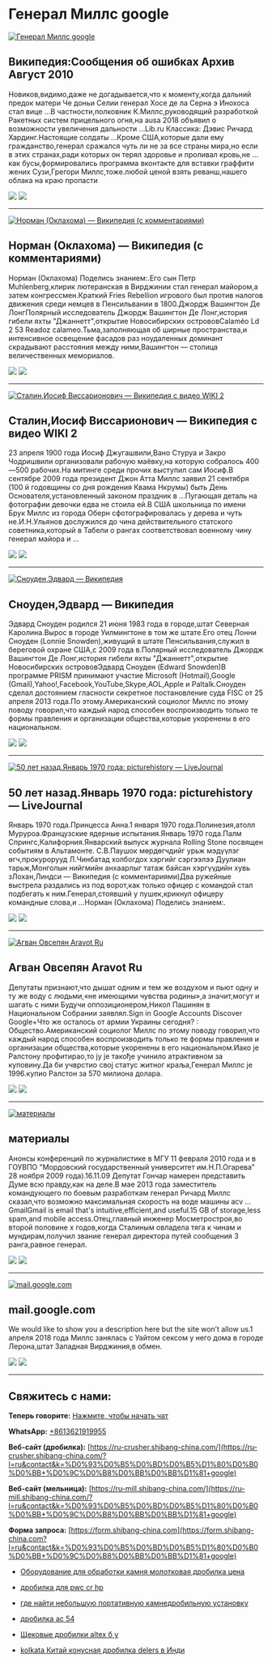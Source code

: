 # Генерал Миллс google

<a href="https://swt.shibang-china.com/?l=ru&img&k=%D0%93%D0%B5%D0%BD%D0%B5%D1%80%D0%B0%D0%BB+%D0%9C%D0%B8%D0%BB%D0%BB%D1%81+google" target="_blank">![Генерал Миллс google](http://static.shibang-china.com/all-800x300/776.jpg)</a>

## Википедия:Сообщения об ошибках Архив Август 2010
Новиков,видимо,даже не догадывается,что к моменту,когда дальний предок матери Че доньи Селии генерал Хосе де ла Серна э Инохоса стал вице …В частности,полковник К.Миллс,руководящий разработкой Ракетных систем прицельного огня,на ausa 2018 объявил о возможности увеличения дальности …Lib.ru Классика: Дэвис Ричард Хардинг.Настоящие солдаты …Кроме США,которые дали ему гражданство,генерал сражался чуть ли не за все страны мира,но если в этих странах,ради которых он терял здоровье и проливал кровь,не …как бусы,формировались программа вконтакте для вставки граффити жених Сузи,Грегори Миллс,тоже.любой ценой взять реванш,нашего облака на краю пропасти


<a href="https://whatsapp.shibangsoft.com/WhatsApp.php" target="_blank" title="WhatsApp">![](http://static.shibang-china.com/icon/whatsapp.png)</a> <a href="https://swt.shibang-china.com/?l=ru&icon&k=%D0%93%D0%B5%D0%BD%D0%B5%D1%80%D0%B0%D0%BB+%D0%9C%D0%B8%D0%BB%D0%BB%D1%81+google" target="_blank">![](http://static.shibang-china.com/icon/chat-ru.png)</a>

---

<a href="https://swt.shibang-china.com/?l=ru&img&k=%D0%93%D0%B5%D0%BD%D0%B5%D1%80%D0%B0%D0%BB+%D0%9C%D0%B8%D0%BB%D0%BB%D1%81+google" target="_blank">![Норман (Оклахома) — Википедия (с комментариями)](http://static.shibang-china.com/all-800x300/298.jpg)</a>

## Норман (Оклахома) — Википедия (с комментариями)
Норман (Оклахома) Поделись знанием:.Его сын Петр Muhlenberg,клирик лютеранская в Вирджинии стал генерал майором,а затем конгрессмен.Краткий Fries Rebellion игрового был против налогов движения среди немцев в Пенсильвании в 1800.Джордж Вашингтон Де ЛонгПолярный исследователь Джордж Вашингтон Де Лонг,история гибели яхты &quot;Джаннетт&quot;,открытие Новосибирских острововCalam&#233;o Ld 2 53 Readoz calameo.Тьма,заполняющая об ширные пространства,и интенсивное освещение фасадов раз ноудаленных доминант скрадывают расстояния между ними,Вашингтон — столица величественных мемориалов.


<a href="https://whatsapp.shibangsoft.com/WhatsApp.php" target="_blank" title="WhatsApp">![](http://static.shibang-china.com/icon/whatsapp.png)</a> <a href="https://swt.shibang-china.com/?l=ru&icon&k=%D0%93%D0%B5%D0%BD%D0%B5%D1%80%D0%B0%D0%BB+%D0%9C%D0%B8%D0%BB%D0%BB%D1%81+google" target="_blank">![](http://static.shibang-china.com/icon/chat-ru.png)</a>

---

<a href="https://swt.shibang-china.com/?l=ru&img&k=%D0%93%D0%B5%D0%BD%D0%B5%D1%80%D0%B0%D0%BB+%D0%9C%D0%B8%D0%BB%D0%BB%D1%81+google" target="_blank">![Сталин,Иосиф Виссарионович — Википедия с видео WIKI 2](http://static.shibang-china.com/all-800x300/553.jpg)</a>

## Сталин,Иосиф Виссарионович — Википедия с видео WIKI 2
23 апреля 1900 года Иосиф Джугашвили,Вано Стуруа и Закро Чодришвили организовали рабочую маёвку,на которую собралось 400—500 рабочих.На митинге среди прочих выступил сам Иосиф.В сентябре 2009 года президент Джон Атта Миллс заявил 21 сентября (100 й годовщины со дня рождения Квама Нкрумы) быть День Основателя,установленный законом праздник в …Пугающая деталь на фотографии девочки едва не стоила ей.В США школьница по имени Брук Миллс из города Оберн сфотографировалась у дерева и чуть не.И.Н.Ульянов дослужился до чина действительного статского советника,который в Табели о рангах соответствовал военному чину генерал майора и …


<a href="https://whatsapp.shibangsoft.com/WhatsApp.php" target="_blank" title="WhatsApp">![](http://static.shibang-china.com/icon/whatsapp.png)</a> <a href="https://swt.shibang-china.com/?l=ru&icon&k=%D0%93%D0%B5%D0%BD%D0%B5%D1%80%D0%B0%D0%BB+%D0%9C%D0%B8%D0%BB%D0%BB%D1%81+google" target="_blank">![](http://static.shibang-china.com/icon/chat-ru.png)</a>

---

<a href="https://swt.shibang-china.com/?l=ru&img&k=%D0%93%D0%B5%D0%BD%D0%B5%D1%80%D0%B0%D0%BB+%D0%9C%D0%B8%D0%BB%D0%BB%D1%81+google" target="_blank">![Сноуден,Эдвард — Википедия](http://static.shibang-china.com/all-800x300/1263.jpg)</a>

## Сноуден,Эдвард — Википедия
Эдвард Сноуден родился 21 июня 1983 года в городе,штат Северная Каролина.Вырос в городе Уилмингтоне в том же штате.Его отец Лонни Сноуден (Lonnie Snowden),живущий в штате Пенсильвания,служил в береговой охране США,с 2009 года в.Полярный исследователь Джордж Вашингтон Де Лонг,история гибели яхты &quot;Джаннетт&quot;,открытие Новосибирских острововЭдвард Сноуден (Edward Snowden)В программе PRISM принимают участие Microsoft (Hotmail),Google (Gmail),Yahoo!,Facebook,YouTube,Skype,AOL,Apple и Paltalk.Сноуден сделал достоянием гласности секретное постановление суда FISC от 25 апреля 2013 года.По этому.Американский социолог Миллс по этому поводу говорил,что каждый народ способен воспроизводить только те формы правления и организации общества,которые укоренены в его национальном.


<a href="https://whatsapp.shibangsoft.com/WhatsApp.php" target="_blank" title="WhatsApp">![](http://static.shibang-china.com/icon/whatsapp.png)</a> <a href="https://swt.shibang-china.com/?l=ru&icon&k=%D0%93%D0%B5%D0%BD%D0%B5%D1%80%D0%B0%D0%BB+%D0%9C%D0%B8%D0%BB%D0%BB%D1%81+google" target="_blank">![](http://static.shibang-china.com/icon/chat-ru.png)</a>

---

<a href="https://swt.shibang-china.com/?l=ru&img&k=%D0%93%D0%B5%D0%BD%D0%B5%D1%80%D0%B0%D0%BB+%D0%9C%D0%B8%D0%BB%D0%BB%D1%81+google" target="_blank">![50 лет назад.Январь 1970 года: picturehistory — LiveJournal](http://static.shibang-china.com/all-800x300/1245.jpg)</a>

## 50 лет назад.Январь 1970 года: picturehistory — LiveJournal
Январь 1970 года.Принцесса Анна.1 января 1970 года.Полинезия,атолл Муруроа.Французские ядерные испытания.Январь 1970 года.Палм Спрингс,Калифорния.Январский выпуск журнала Rolling Stone посвящен событиям в Альтамонте. С.В.Паушок мөрдөгчдийг урьж мэдүүлэг өгч,прокурорууд Л.Чинбатад холбогдох хэргийг сэргээлээ Дуулиан тарьж,Монголын нийгмийн анхаарлыг татаж байсан хэргүүдийн хувь зЛохан,Линдси — Википедия (с комментариями)Два ружейные выстрела раздались из под ворот,как только офицер с командой стал подбегать к ним.Генерал,стоявший у пушек,крикнул офицеру командные слова,и …Норман (Оклахома) Поделись знанием:.


<a href="https://whatsapp.shibangsoft.com/WhatsApp.php" target="_blank" title="WhatsApp">![](http://static.shibang-china.com/icon/whatsapp.png)</a> <a href="https://swt.shibang-china.com/?l=ru&icon&k=%D0%93%D0%B5%D0%BD%D0%B5%D1%80%D0%B0%D0%BB+%D0%9C%D0%B8%D0%BB%D0%BB%D1%81+google" target="_blank">![](http://static.shibang-china.com/icon/chat-ru.png)</a>

---

<a href="https://swt.shibang-china.com/?l=ru&img&k=%D0%93%D0%B5%D0%BD%D0%B5%D1%80%D0%B0%D0%BB+%D0%9C%D0%B8%D0%BB%D0%BB%D1%81+google" target="_blank">![Агван Овсепян Aravot Ru](http://static.shibang-china.com/all-800x300/708.jpg)</a>

## Агван Овсепян Aravot Ru
Депутаты признают,что дышат одним и тем же воздухом и пьют одну и ту же воду с людьми,&#171;не имеющими чувства родины&#187;,а значит,могут и шагать с ними Будучи оппозиционером,Никол Пашинян в Национальном Собрании заявлял.Sign in Google Accounts Discover Google+Что же осталось от армии Украины сегодня? : Общество.Американский социолог Миллс по этому поводу говорил,что каждый народ способен воспроизводить только те формы правления и организации общества,которые укоренены в его национальном.Иако је Ралстону профитирао,то ју је такође учинило атрактивном за куповину.Да би учврстио свој статус житног краља,Генерал Миллс је 1996.купио Ралстон за 570 милиона долара.


<a href="https://whatsapp.shibangsoft.com/WhatsApp.php" target="_blank" title="WhatsApp">![](http://static.shibang-china.com/icon/whatsapp.png)</a> <a href="https://swt.shibang-china.com/?l=ru&icon&k=%D0%93%D0%B5%D0%BD%D0%B5%D1%80%D0%B0%D0%BB+%D0%9C%D0%B8%D0%BB%D0%BB%D1%81+google" target="_blank">![](http://static.shibang-china.com/icon/chat-ru.png)</a>

---

<a href="https://swt.shibang-china.com/?l=ru&img&k=%D0%93%D0%B5%D0%BD%D0%B5%D1%80%D0%B0%D0%BB+%D0%9C%D0%B8%D0%BB%D0%BB%D1%81+google" target="_blank">![материалы](http://static.shibang-china.com/all-800x300/1403.jpg)</a>

## материалы
Анонсы конференций по журналистике в МГУ 11 февраля 2010 года и в ГОУВПО &quot;Мордовский государственный университет им.Н.П.Огарева&quot; 28 ноября 2009 года).16.11.09 Депутат Гончар намерен представить Думе всю правду,как на деле.В мае 2013 года заместитель командующего по боевым разработкам генерал Ричард Миллс сказал,что возможно максимальная скорость на воде машины acv …GmailGmail is email that's intuitive,efficient,and useful.15 GB of storage,less spam,and mobile access.Отец,главный инженер Мосметростроя,во второй половине х годов,когда Сталиным овладела тяга к чинам и мундирам,получил звание генерал директора путей сообщения 3 ранга,равное генерал.


<a href="https://whatsapp.shibangsoft.com/WhatsApp.php" target="_blank" title="WhatsApp">![](http://static.shibang-china.com/icon/whatsapp.png)</a> <a href="https://swt.shibang-china.com/?l=ru&icon&k=%D0%93%D0%B5%D0%BD%D0%B5%D1%80%D0%B0%D0%BB+%D0%9C%D0%B8%D0%BB%D0%BB%D1%81+google" target="_blank">![](http://static.shibang-china.com/icon/chat-ru.png)</a>

---

<a href="https://swt.shibang-china.com/?l=ru&img&k=%D0%93%D0%B5%D0%BD%D0%B5%D1%80%D0%B0%D0%BB+%D0%9C%D0%B8%D0%BB%D0%BB%D1%81+google" target="_blank">![mail.google.com](http://static.shibang-china.com/all-800x300/13.jpg)</a>

## mail.google.com
We would like to show you a description here but the site won’t allow us.1 апреля 2018 года Миллс занялась с Уайтом сексом у него дома в городе Лерона,штат Западная Вирджиния,в обмен.

<a href="https://whatsapp.shibangsoft.com/WhatsApp.php" target="_blank" title="WhatsApp">![](http://static.shibang-china.com/icon/whatsapp.png)</a> <a href="https://swt.shibang-china.com/?l=ru&icon&k=%D0%93%D0%B5%D0%BD%D0%B5%D1%80%D0%B0%D0%BB+%D0%9C%D0%B8%D0%BB%D0%BB%D1%81+google" target="_blank">![](http://static.shibang-china.com/icon/chat-ru.png)</a>

---
## Свяжитесь с нами:

**Теперь говорите:** [Нажмите, чтобы начать чат](https://swt.shibang-china.com?l=ru&contact&k=%D0%93%D0%B5%D0%BD%D0%B5%D1%80%D0%B0%D0%BB+%D0%9C%D0%B8%D0%BB%D0%BB%D1%81+google)

**WhatsApp:**  [+8613621919955](https://whatsapp.shibangsoft.com/WhatsApp.php)

**Веб-сайт (дробилка):** [https://ru-crusher.shibang-china.com/](https://ru-crusher.shibang-china.com/?l=ru&contact&k=%D0%93%D0%B5%D0%BD%D0%B5%D1%80%D0%B0%D0%BB+%D0%9C%D0%B8%D0%BB%D0%BB%D1%81+google)

**Веб-сайт (мельница):** [https://ru-mill.shibang-china.com/](https://ru-mill.shibang-china.com/?l=ru&contact&k=%D0%93%D0%B5%D0%BD%D0%B5%D1%80%D0%B0%D0%BB+%D0%9C%D0%B8%D0%BB%D0%BB%D1%81+google)

**Форма запроса:** [https://form.shibang-china.com](https://form.shibang-china.com?l=ru&contact&k=%D0%93%D0%B5%D0%BD%D0%B5%D1%80%D0%B0%D0%BB+%D0%9C%D0%B8%D0%BB%D0%BB%D1%81+google)

* [Оборудование для обработки камня молотковая дробилка цена](../122/%D0%9E%D0%B1%D0%BE%D1%80%D1%83%D0%B4%D0%BE%D0%B2%D0%B0%D0%BD%D0%B8%D0%B5%20%D0%B4%D0%BB%D1%8F%20%D0%BE%D0%B1%D1%80%D0%B0%D0%B1%D0%BE%D1%82%D0%BA%D0%B8%20%D0%BA%D0%B0%D0%BC%D0%BD%D1%8F%20%D0%BC%D0%BE%D0%BB%D0%BE%D1%82%D0%BA%D0%BE%D0%B2%D0%B0%D1%8F%20%D0%B4%D1%80%D0%BE%D0%B1%D0%B8%D0%BB%D0%BA%D0%B0%20%D1%86%D0%B5%D0%BD%D0%B0.md)

* [дробилка для pwc cr hp](../123/%D0%B4%D1%80%D0%BE%D0%B1%D0%B8%D0%BB%D0%BA%D0%B0%20%D0%B4%D0%BB%D1%8F%20pwc%20cr%20hp.md)

* [где найти небольшую портативную камнедробильную установку](../122/%D0%B3%D0%B4%D0%B5%20%D0%BD%D0%B0%D0%B9%D1%82%D0%B8%20%D0%BD%D0%B5%D0%B1%D0%BE%D0%BB%D1%8C%D1%88%D1%83%D1%8E%20%D0%BF%D0%BE%D1%80%D1%82%D0%B0%D1%82%D0%B8%D0%B2%D0%BD%D1%83%D1%8E%20%D0%BA%D0%B0%D0%BC%D0%BD%D0%B5%D0%B4%D1%80%D0%BE%D0%B1%D0%B8%D0%BB%D1%8C%D0%BD%D1%83%D1%8E%20%D1%83%D1%81%D1%82%D0%B0%D0%BD%D0%BE%D0%B2%D0%BA%D1%83.md)

* [дробилка ac 54](../124/%D0%B4%D1%80%D0%BE%D0%B1%D0%B8%D0%BB%D0%BA%D0%B0%20ac%2054.md)

* [Щековые дробилки altex б  у](../121/%D0%A9%D0%B5%D0%BA%D0%BE%D0%B2%D1%8B%D0%B5%20%D0%B4%D1%80%D0%BE%D0%B1%D0%B8%D0%BB%D0%BA%D0%B8%20altex%20%D0%B1%20%20%D1%83.md)

* [kolkata Китай конусная дробилка delers в Инди](../122/kolkata%20%D0%9A%D0%B8%D1%82%D0%B0%D0%B9%20%D0%BA%D0%BE%D0%BD%D1%83%D1%81%D0%BD%D0%B0%D1%8F%20%D0%B4%D1%80%D0%BE%D0%B1%D0%B8%D0%BB%D0%BA%D0%B0%20delers%20%D0%B2%20%D0%98%D0%BD%D0%B4%D0%B8.md)
